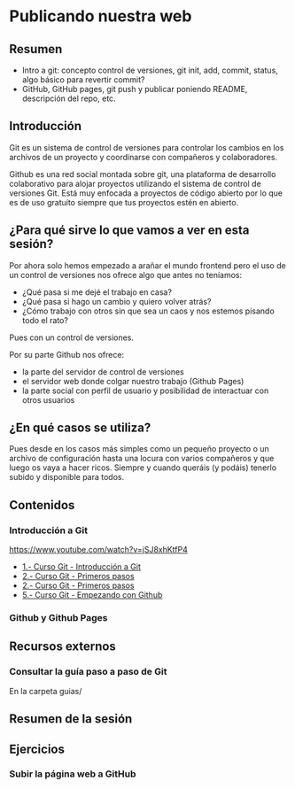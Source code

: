 # Publicando nuestra web

## Resumen

- Intro a git: concepto control de versiones, git init, add, commit, status, algo básico para revertir commit?
- GitHub, GitHub pages, git push y publicar poniendo README, descripción del repo, etc.

## Introducción

Git es un sistema de control de versiones para controlar los cambios en los archivos de un proyecto y coordinarse con compañeros y colaboradores.

Github es una red social montada sobre git, una plataforma de desarrollo colaborativo para alojar proyectos utilizando el sistema de control de versiones Git.
Está muy enfocada a proyectos de código abierto por lo que es de uso gratuíto siempre que tus proyectos estén en abierto.

## ¿Para qué sirve lo que vamos a ver en esta sesión?
Por ahora solo hemos empezado a arañar el mundo frontend pero el uso de un control de versiones nos ofrece algo que antes no teníamos:
* ¿Qué pasa si me dejé el trabajo en casa?
* ¿Qué pasa si hago un cambio y quiero volver atrás?
* ¿Cómo trabajo con otros sin que sea un caos y nos estemos pisando todo el rato?

Pues con un control de versiones.

Por su parte Github nos ofrece:
* la parte del servidor de control de versiones
* el servidor web donde colgar nuestro trabajo (Github Pages)
* la parte social con perfil de usuario y posibilidad de interactuar con otros usuarios

## ¿En qué casos se utiliza?
Pues desde en los casos más simples como un pequeño proyecto o un archivo de configuración hasta una locura con varios compañeros y que luego os vaya a hacer ricos. Siempre y cuando queráis (y podáis) tenerlo subido y disponible para todos.

## Contenidos

### Introducción a Git
https://www.youtube.com/watch?v=jSJ8xhKtfP4
- [1.- Curso Git - Introducción a Git](https://www.youtube.com/watch?v=zH3I1DZNovk)
- [2.- Curso Git - Primeros pasos](https://www.youtube.com/watch?v=XXdaqtLgOGI)
- [2.- Curso Git - Primeros pasos](https://www.youtube.com/watch?v=vH9pkFf1D7M)
- [5.- Curso Git - Empezando con Github](https://www.youtube.com/watch?v=Qn186NyDqOk)

### Github y Github Pages


## Recursos externos

### Consultar la guía paso a paso de Git

En la carpeta guias/


## Resumen de la sesión


## Ejercicios

### Subir la página web a GitHub
